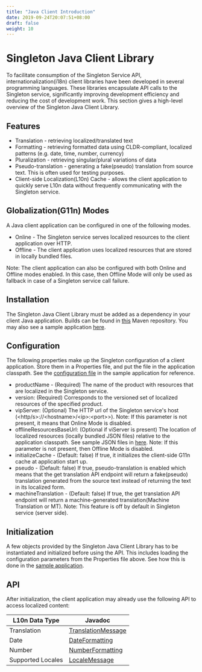 ```yaml
---
title: "Java Client Introduction"
date: 2019-09-24T20:07:51+08:00
draft: false
weight: 10
---
```


# Singleton Java Client Library

To facilitate consumption of the Singleton Service API, internationalization(i18n) client libraries have been
developed in several programming languages. These libraries encapsulate API calls to the Singleton service, 
significantly improving development efficiency and reducing the cost of development work. 
This section gives a high-level overview of the Singleton Java Client Library.

## Features
- Translation - retrieving localized/translated text
- Formatting - retrieving formatted data using CLDR-compliant, localized patterns (e.g. date, time, number, currency) 
- Pluralization - retrieving singular/plural variations of data 
- Pseudo-translation - generating a fake(pseudo) translation from source text. This is often used for testing purposes.
- Client-side Localization(L10n) Cache - allows the client application to quickly serve L10n data 
without frequently communicating with the Singleton service.

## Globalization(G11n) Modes
A Java client application can be configured in one of the following modes.
- Online - The Singleton service serves localized resources to the client application over HTTP. 
- Offline - The client application uses localized resources that are stored in locally bundled files.   

Note: The client application can also be configured with both Online and Offline modes enabled. In this case, 
then Offline Mode will only be used as fallback in case of a Singleton service call failure.

## Installation
The Singleton Java Client Library must be added as a dependency in your client Java application. 
Builds can be found in [this](https://mvnrepository.com/artifact/com.vmware.singleton/singleton-client-java) Maven repository.
You may also see a sample application [here](https://github.com/vmware/singleton/tree/g11n-java-client/sample-client-app).

## Configuration
The following properties make up the Singleton configuration of a client application. 
Store them in a Properties file, and put the file in the application classpath.
See the [configuration file](https://github.com/vmware/singleton/blob/g11n-java-client/sample-client-app/src/main/resources/sampleconfig.properties) 
in the sample application for reference. 


- productName - (Required) The name of the product with resources that are localized in the Singleton service.
- version: (Required) Corresponds to the versioned set of localized resources of the specified product.  
- vipServer: (Optional) The HTTP url of the Singleton service's host (<http/s>://\<hostname>/\<ip>:\<port>>).
Note: If this parameter is not present, it means that Online Mode is disabled.
- offlineResourcesBaseUrl: (Optional if viServer is present) The location of localized resources (locally bundled JSON files) 
relative to the application classpath. See sample JSON files in 
[here](https://github.com/vmware/singleton/tree/g11n-java-client/sample-client-app/src/main/resources/offlineBundles).
Note: If this parameter is not present, then Offline Mode is disabled. 
- initializeCache - (Default: false) If true, it initializes the client-side G11n cache at application start up.
- pseudo - (Default: false) If true, pseudo-translation is enabled which means that the get translation API endpoint will 
return a fake(pseudo) translation generated from the source text instead of returning the text in its localized form.
- machineTranslation - (Default: false) If true, the get translation API endpoint will return a machine-generated 
translation(Machine Translation or MT). Note: This feature is off by default in Singleton service (server side). 

## Initialization
A few objects provided by the Singleton Java Client Library has to be instantiated and initialized before 
using the API. This includes loading the configuration parameters from the Properties file above. 
See how this is done in the [sample application](https://github.com/vmware/singleton/blob/g11n-java-client/sample-client-app/src/main/java/com/vmware/vipclient/sample/Main.java). 

## API
After initialization, the client application may already use the following API to access localized content:

|L10n Data Type|Javadoc|
|----------|----------|
|Translation|[TranslationMessage](https://vmware.github.io/singleton/docs/overview/singleton-sdk/resources/java-client/0.6.1/javadoc/com/vmware/vipclient/i18n/base/instances/TranslationMessage.html)|
|Date|[DateFormatting](https://vmware.github.io/singleton/docs/overview/singleton-sdk/resources/java-client/0.6.1/javadoc/com/vmware/vipclient/i18n/base/instances/DateFormatting.html)|
|Number|[NumberFormatting](https://vmware.github.io/singleton/docs/overview/singleton-sdk/resources/java-client/0.6.1/javadoc/com/vmware/vipclient/i18n/base/instances/NumberFormatting.html)|
|Supported Locales|[LocaleMessage](https://vmware.github.io/singleton/docs/overview/singleton-sdk/resources/java-client/0.6.1/javadoc/com/vmware/vipclient/i18n/base/instances/LocaleMessage.html)|